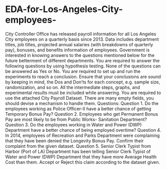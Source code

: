 # EDA-for-Los-Angeles-City-employees-
City Controller Office has released payroll information for all Los Angeles City employees on a quarterly basis since 2013. Data includes department titles, job titles, projected annual salaries (with breakdowns of quarterly pay), bonuses, and benefits information of employees. Government is interested in knowing answers to the questions mentioned below for the future betterment of different departments. You are required to answer the following questions by using hypothesis testing. None of the questions can be answered as Yes or No. You are required to set up and run the experiments to reach a conclusion. Ensure that your conclusions are sound by keeping in mind, the Dos and Don’ts for each concept, e.g. sample size, randomization, and so on. All the intermediate steps, graphs, and experimental results must be included while answering. You are required to use the attached City Payroll Dataset. There are many empty fields, you should devise a mechanism to handle them. Questions: Question 1. Do the employees working as Police Officer-II have a better chance of getting Temporary Bonus Pay? Question 2. Employees who get Permanent Bonus Pay are most likely to be from Public Works- Sanitation Department? Question 3. Do the employees working in Water and Power (DWP) Department have a better chance of being employed overtime? Question 4. In 2014, employees of Recreation and Parks Department were complaining that they have been denied the Longevity Bonus Pay. Confirm their complaint from the given dataset. Question 5. Senior Clerk Typist from Harbor (Port of LA) Department has been telling Senior Clerk Typist of Water and Power (DWP) Department that they have more Average Health Cost than them. Accept or Reject this claim according to the dataset given.
